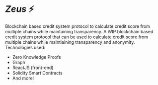 # *Zeus* ⚡
Blockchain based credit system protocol to calculate credit score from multiple chains while maintaining transparency.
A WIP blockchain based credit system protocol that can be used to calculate credit score from multiple chains while maintiaining transparency and anonymity. Technologies used:
- Zero Knowledge Proofs
- Graph
- ReactJS (front-end)
- Solidity Smart Contracts
- And more!
